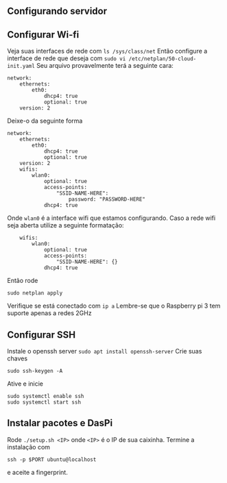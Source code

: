 ## Configurando servidor

## Configurar Wi-fi
Veja suas interfaces de rede com 
```ls /sys/class/net```
Então configure a interface de rede que deseja com
```sudo vi /etc/netplan/50-cloud-init.yaml```
Seu arquivo provavelmente terá a seguinte cara:
```
network:
    ethernets:
        eth0:
            dhcp4: true
            optional: true
    version: 2
```
Deixe-o da seguinte forma
```
network:
    ethernets:
        eth0:
            dhcp4: true
            optional: true
    version: 2
    wifis:
        wlan0:
            optional: true
            access-points:
                "SSID-NAME-HERE":
                    password: "PASSWORD-HERE"
            dhcp4: true
```
Onde `wlan0` é a interface wifi que estamos configurando. Caso a rede wifi seja aberta utilize a seguinte formatação:
```
    wifis:
        wlan0:
            optional: true
            access-points:
                "SSID-NAME-HERE": {}
            dhcp4: true
```
Então rode 
```
sudo netplan apply
```
Verifique se está conectado com 
```ip a```
Lembre-se que o Raspberry pi 3 tem suporte apenas a redes 2GHz

## Configurar SSH
Instale o openssh server
```sudo apt install openssh-server```
Crie suas chaves
```
sudo ssh-keygen -A
```
Ative e inicie
```
sudo systemctl enable ssh
sudo systemctl start ssh
```

## Instalar pacotes e DasPi
Rode 
```./setup.sh <IP>``` 
onde `<IP>` é o IP de sua caixinha. Termine a instalação com
```
ssh -p $PORT ubuntu@localhost
```
e aceite a fingerprint.
